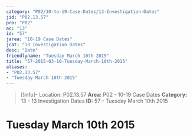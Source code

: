 ```yaml
---
category: "P02/10-to-19-Case-Dates/13-Investigation-Dates"
jid: "P02.13.57"
pro: "P02"
ac: "13"
id: "57"
jarea: "10-19 Case Dates"
jcat: "13 Investigation Dates"
desc: "Date"
friendlyname: "Tuesday March 10th 2015"
title: "57-2015-03-10-Tuesday-March-10th-2015"
aliases: 
- "P02.13.57"
- "Tuesday March 10th 2015"
---
```

>[!info]- Location: P02.13.57
>**Area:** P02 - 10-19 Case Dates
>**Category:** 13 - 13 Investigation Dates
>**ID:** 57 - Tuesday March 10th 2015

# Tuesday March 10th 2015

